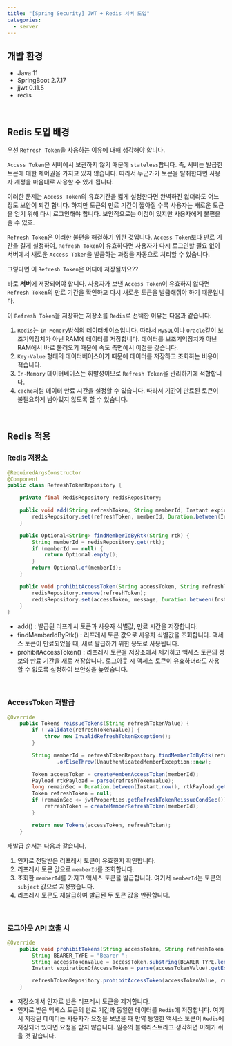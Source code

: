 ```yaml
---
title: "[Spring Security] JWT + Redis 서버 도입"
categories:
  - server
---
```


## 개발 환경

- Java 11
- SpringBoot 2.7.17
- jjwt 0.11.5
- redis

<br>

## Redis 도입 배경

우선 `Refresh Token`을 사용하는 이유에 대해 생각해야 합니다.

`Access Token`은 서버에서 보관하지 않기 때문에 `stateless`합니다. 즉, 서버는 발급한 토큰에 대한 제어권을 가지고 있지 않습니다. 따라서 누군가가 토큰을 탈취한다면 사용자 계정을 마음대로 사용할 수 있게 됩니다.

이러한 문제는 `Access Token`의 유효기간을 짧게 설정한다면 완벽하진 않더라도 어느 정도 보안이 되긴 합니다. 하지만 토큰의 만료 기간이 짧아질 수록 사용자는 새로운 토큰을 얻기 위해 다시 로그인해야 합니다. 보안적으로는 이점이 있지만 사용자에게 불편을 줄 수 있죠.

`Refresh Token`은 이러한 불편을 해결하기 위한 것입니다. `Access Token`보다 만료 기간을 길게 설정하여, `Refresh Token`이 유효하다면 사용자가 다시 로그인할 필요 없이 서버에서 새로운 `Access Token`을 발급하는 과정을 자동으로 처리할 수 있습니다.

그렇다면 이 `Refresh Token`은 어디에 저장될까요??

바로 **서버**에 저장되어야 합니다. 사용자가 보낸 `Access Token`이 유효하지 않다면 `Refresh Token`의 만료 기간을 확인하고 다시 새로운 토큰을 발급해줘야 하기 때문입니다.

이 `Refresh Token`을 저장하는 저장소를 `Redis`로 선택한 이유는 다음과 같습니다.

1. `Redis`는 `In-Memory`방식의 데이터베이스입니다. 따라서 `MySQL`이나 `Oracle`같이 보조기억장치가 아닌 RAM에 데이터를 저장합니다. 데이터를 보조기억장치가 아닌 RAM에서 바로 불러오기 때문에 속도 측면에서 이점을 갖습니다.
2. `Key-Value` 형태의 데이터베이스이기 때문에 데이터를 저장하고 조회하는 비용이 적습니다.
3. `In-Memory` 데이터베이스는 휘발성이므로 `Refresh Token`을 관리하기에 적합합니다.
4. `cache`처럼 데이터 만료 시간을 설정할 수 있습니다. 따라서 기간이 만료된 토큰이 불필요하게 남아있지 않도록 할 수 있습니다.

<br>

## Redis 적용

### Redis 저장소

```java
@RequiredArgsConstructor
@Component
public class RefreshTokenRepository {

    private final RedisRepository redisRepository;

    public void add(String refreshToken, String memberId, Instant expiry) {
        redisRepository.set(refreshToken, memberId, Duration.between(Instant.now(), expiry));
    }

    public Optional<String> findMemberIdByRtk(String rtk) {
        String memberId = redisRepository.get(rtk);
        if (memberId == null) {
            return Optional.empty();
        }
        return Optional.of(memberId);
    }

    public void prohibitAccessToken(String accessToken, String refreshToken, String message, Instant expiry) {
        redisRepository.remove(refreshToken);
        redisRepository.set(accessToken, message, Duration.between(Instant.now(), expiry));
    }
}

```

- add() : 발급된 리프레시 토큰과 사용자 식별값, 만료 시간을 저장합니다.
- findMemberIdByRtk() : 리프레시 토큰 값으로 사용자 식별값을 조회합니다. 액세스 토큰이 만료되었을 때, 새로 발급하기 위한 용도로 사용됩니다.
- prohibitAccessToken() : 리프레시 토큰을 저장소에서 제거하고 액세스 토큰의 정보와 만료 기간을 새로 저장합니다. 로그아웃 시 액세스 토큰이 유효하더라도 사용할 수 없도록 설정하여 보안성을 높였습니다.

<br>

### AccessToken 재발급

```java
@Override
    public Tokens reissueTokens(String refreshTokenValue) {
        if (!validate(refreshTokenValue)) {
            throw new InvalidRefreshTokenException();
        }

        String memberId = refreshTokenRepository.findMemberIdByRtk(refreshTokenValue)
                .orElseThrow(UnauthenticatedMemberException::new);

        Token accessToken = createMemberAccessToken(memberId);
        Payload rtkPayload = parse(refreshTokenValue);
        long remainSec = Duration.between(Instant.now(), rtkPayload.getExpiredAt()).toSeconds();
        Token refreshToken = null;
        if (remainSec <= jwtProperties.getRefreshTokenReissueCondSec()) {
            refreshToken = createMemberRefreshToken(memberId);
        }

        return new Tokens(accessToken, refreshToken);
    }
```

재발급 순서는 다음과 같습니다.

1. 인자로 전달받은 리프레시 토큰이 유효한지 확인합니다.
2. 리프레시 토큰 값으로 `memberId`를 조회합니다.
3. 조회한 `memberId`를 가지고 액세스 토큰을 발급합니다. 여기서 `memberId`는 토큰의 `subject` 값으로 지정했습니다.
4. 리프레시 토큰도 재발급하여 발급된 두 토큰 값을 반환합니다.

<br>

### 로그아웃 API 호출 시

```java
@Override
    public void prohibitTokens(String accessToken, String refreshToken) {
        String BEARER_TYPE = "Bearer ";
        String accessTokenValue = accessToken.substring(BEARER_TYPE.length());
        Instant expirationOfAccessToken = parse(accessTokenValue).getExpiredAt();

        refreshTokenRepository.prohibitAccessToken(accessTokenValue, refreshToken, "logout", expirationOfAccessToken);
    }
```

- 저장소에서 인자로 받은 리프레시 토큰을 제거합니다.
- 인자로 받은 액세스 토큰의 만료 기간과 동일한 데이터를 `Redis`에 저장합니다. 여기서 저장된 데이터는 사용자가 요청을 보냈을 때 만약 동일한 액세스 토큰이 `Redis`에 저장되어 있다면 요청을 받지 않습니다. 일종의 블랙리스트라고 생각하면 이해가 쉬울 것 같습니다.
